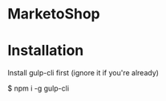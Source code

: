 # MarketoShop

# Installation
Install 
gulp-cli first (ignore it if you're already)

$ npm i -g gulp-cli
